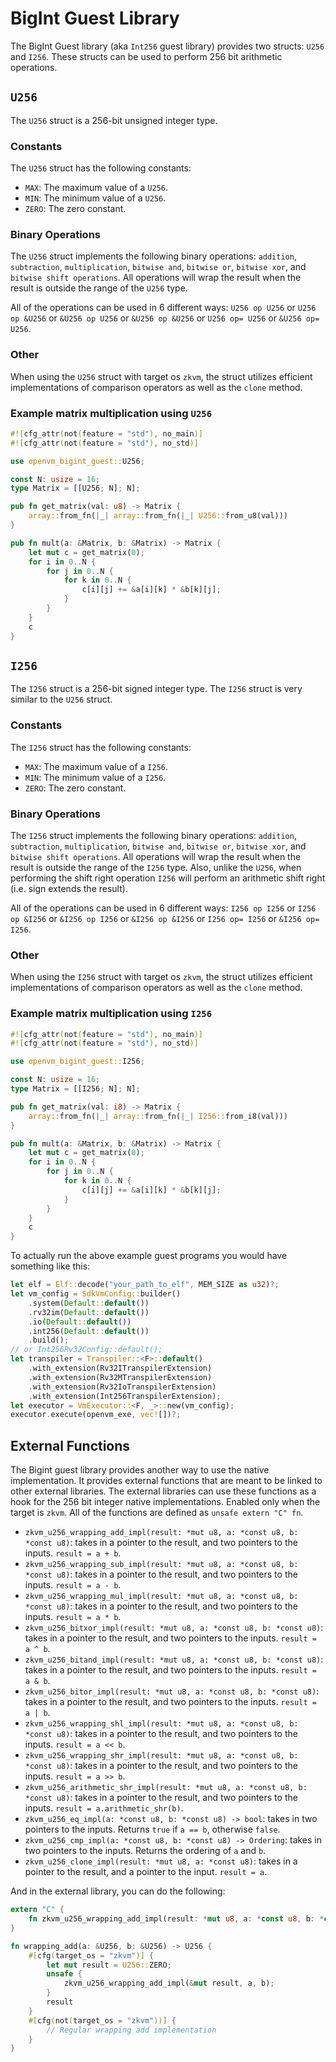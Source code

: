# BigInt Guest Library

The BigInt Guest library (aka `Int256` guest library) provides two structs: `U256` and `I256`. These structs can be used to perform 256 bit arithmetic operations.

## `U256`

The `U256` struct is a 256-bit unsigned integer type. 

### Constants

The `U256` struct has the following constants:

- `MAX`: The maximum value of a `U256`.
- `MIN`: The minimum value of a `U256`.
- `ZERO`: The zero constant.

### Binary Operations

The `U256` struct implements the following binary operations: `addition`, `subtraction`, `multiplication`, `bitwise and`, `bitwise or`, `bitwise xor`, and `bitwise shift operations`. All operations will wrap the result when the result is outside the range of the `U256` type.

All of the operations can be used in 6 different ways:
`U256 op U256` or `U256 op &U256` or `&U256 op U256` or `&U256 op &U256` or `U256 op= U256` or `&U256 op= U256`.

### Other

When using the `U256` struct with target os `zkvm`, the struct utilizes efficient implementations of comparison operators as well as the `clone` method.

### Example matrix multiplication using `U256`

```rust
#![cfg_attr(not(feature = "std"), no_main)]
#![cfg_attr(not(feature = "std"), no_std)]

use openvm_bigint_guest::U256;

const N: usize = 16;
type Matrix = [[U256; N]; N];

pub fn get_matrix(val: u8) -> Matrix {
    array::from_fn(|_| array::from_fn(|_| U256::from_u8(val)))
}

pub fn mult(a: &Matrix, b: &Matrix) -> Matrix {
    let mut c = get_matrix(0);
    for i in 0..N {
        for j in 0..N {
            for k in 0..N {
                c[i][j] += &a[i][k] * &b[k][j];
            }
        }
    }
    c
}
```

## `I256`

The `I256` struct is a 256-bit signed integer type. The `I256` struct is very similar to the `U256` struct.

### Constants

The `I256` struct has the following constants:

- `MAX`: The maximum value of a `I256`.
- `MIN`: The minimum value of a `I256`.
- `ZERO`: The zero constant.

### Binary Operations

The `I256` struct implements the following binary operations: `addition`, `subtraction`, `multiplication`, `bitwise and`, `bitwise or`, `bitwise xor`, and `bitwise shift operations`. All operations will wrap the result when the result is outside the range of the `I256` type. Also, unlike the `U256`, when performing the shift right operation `I256` will perform an arithmetic shift right (i.e. sign extends the result).

All of the operations can be used in 6 different ways:
`I256 op I256` or `I256 op &I256` or `&I256 op I256` or `&I256 op &I256` or `I256 op= I256` or `&I256 op= I256`.

### Other

When using the `I256` struct with target os `zkvm`, the struct utilizes efficient implementations of comparison operators as well as the `clone` method.

### Example matrix multiplication using `I256`

```rust
#![cfg_attr(not(feature = "std"), no_main)]
#![cfg_attr(not(feature = "std"), no_std)]

use openvm_bigint_guest::I256;

const N: usize = 16;
type Matrix = [[I256; N]; N];

pub fn get_matrix(val: i8) -> Matrix {
    array::from_fn(|_| array::from_fn(|_| I256::from_i8(val)))
}

pub fn mult(a: &Matrix, b: &Matrix) -> Matrix {
    let mut c = get_matrix(0);
    for i in 0..N {
        for j in 0..N {
            for k in 0..N {
                c[i][j] += &a[i][k] * &b[k][j];
            }
        }
    }
    c
}
```


To actually run the above example guest programs you would have something like this:

```rust
let elf = Elf::decode("your_path_to_elf", MEM_SIZE as u32)?;
let vm_config = SdkVmConfig::builder()
    .system(Default::default())
    .rv32im(Default::default())
    .io(Default::default())
    .int256(Default::default())
    .build();
// or Int256Rv32Config::default();
let transpiler = Transpiler::<F>::default()
    .with_extension(Rv32ITranspilerExtension)
    .with_extension(Rv32MTranspilerExtension)
    .with_extension(Rv32IoTranspilerExtension)
    .with_extension(Int256TranspilerExtension);
let executor = VmExecutor::<F, _>::new(vm_config);
executor.execute(openvm_exe, vec![])?;
```


## External Functions

The Bigint guest library provides another way to use the native implementation. It provides external functions that are meant to be linked to other external libraries. The external libraries can use these functions as a hook for the 256 bit integer native implementations. Enabled only when the target is `zkvm`. All of the functions are defined as `unsafe extern "C" fn`.

- `zkvm_u256_wrapping_add_impl(result: *mut u8, a: *const u8, b: *const u8)`: takes in a pointer to the result, and two pointers to the inputs. `result = a + b`.
- `zkvm_u256_wrapping_sub_impl(result: *mut u8, a: *const u8, b: *const u8)`: takes in a pointer to the result, and two pointers to the inputs. `result = a - b`.
- `zkvm_u256_wrapping_mul_impl(result: *mut u8, a: *const u8, b: *const u8)`: takes in a pointer to the result, and two pointers to the inputs. `result = a * b`.
- `zkvm_u256_bitxor_impl(result: *mut u8, a: *const u8, b: *const u8)`: takes in a pointer to the result, and two pointers to the inputs. `result = a ^ b`.
- `zkvm_u256_bitand_impl(result: *mut u8, a: *const u8, b: *const u8)`: takes in a pointer to the result, and two pointers to the inputs. `result = a & b`.
- `zkvm_u256_bitor_impl(result: *mut u8, a: *const u8, b: *const u8)`: takes in a pointer to the result, and two pointers to the inputs. `result = a | b`.
- `zkvm_u256_wrapping_shl_impl(result: *mut u8, a: *const u8, b: *const u8)`: takes in a pointer to the result, and two pointers to the inputs. `result = a << b`.
- `zkvm_u256_wrapping_shr_impl(result: *mut u8, a: *const u8, b: *const u8)`: takes in a pointer to the result, and two pointers to the inputs. `result = a >> b`.
- `zkvm_u256_arithmetic_shr_impl(result: *mut u8, a: *const u8, b: *const u8)`: takes in a pointer to the result, and two pointers to the inputs. `result = a.arithmetic_shr(b)`.
- `zkvm_u256_eq_impl(a: *const u8, b: *const u8) -> bool`: takes in two pointers to the inputs. Returns `true` if `a == b`, otherwise `false`.
- `zkvm_u256_cmp_impl(a: *const u8, b: *const u8) -> Ordering`: takes in two pointers to the inputs. Returns the ordering of `a` and `b`.
- `zkvm_u256_clone_impl(result: *mut u8, a: *const u8)`: takes in a pointer to the result, and a pointer to the input. `result = a`.

And in the external library, you can do the following:

```rust
extern "C" {
    fn zkvm_u256_wrapping_add_impl(result: *mut u8, a: *const u8, b: *const u8);
}

fn wrapping_add(a: &U256, b: &U256) -> U256 {
    #[cfg(target_os = "zkvm")] {
        let mut result = U256::ZERO;
        unsafe {
            zkvm_u256_wrapping_add_impl(&mut result, a, b);
        }
        result
    }
    #[cfg(not(target_os = "zkvm"))] {
        // Regular wrapping add implementation
    }
}
```

